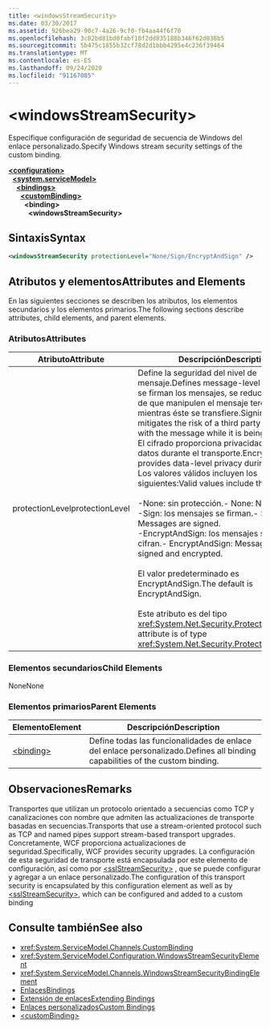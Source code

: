 ```yaml
---
title: <windowsStreamSecurity>
ms.date: 03/30/2017
ms.assetid: 926bea29-90c7-4a26-9cf0-fb4aa44f6f70
ms.openlocfilehash: 3c82bd81bd0fabf10f2dd835188b346f62d038b5
ms.sourcegitcommit: 5b475c1855b32cf78d2d1bbb4295e4c236f39464
ms.translationtype: MT
ms.contentlocale: es-ES
ms.lasthandoff: 09/24/2020
ms.locfileid: "91167085"
---
```

# \<windowsStreamSecurity>

<span data-ttu-id="ed996-101">Especifique configuración de seguridad de secuencia de Windows del enlace personalizado.</span><span class="sxs-lookup"><span data-stu-id="ed996-101">Specify Windows stream security settings of the custom binding.</span></span>  
  
[**\<configuration>**](../configuration-element.md)\
&nbsp;&nbsp;[**\<system.serviceModel>**](system-servicemodel.md)\
&nbsp;&nbsp;&nbsp;&nbsp;[**\<bindings>**](bindings.md)\
&nbsp;&nbsp;&nbsp;&nbsp;&nbsp;&nbsp;[**\<customBinding>**](custombinding.md)\
&nbsp;&nbsp;&nbsp;&nbsp;&nbsp;&nbsp;&nbsp;&nbsp;**\<binding>**\
&nbsp;&nbsp;&nbsp;&nbsp;&nbsp;&nbsp;&nbsp;&nbsp;&nbsp;&nbsp;**\<windowsStreamSecurity>**  
  
## <a name="syntax"></a><span data-ttu-id="ed996-102">Sintaxis</span><span class="sxs-lookup"><span data-stu-id="ed996-102">Syntax</span></span>  
  
```xml  
<windowsStreamSecurity protectionLevel="None/Sign/EncryptAndSign" />
```  
  
## <a name="attributes-and-elements"></a><span data-ttu-id="ed996-103">Atributos y elementos</span><span class="sxs-lookup"><span data-stu-id="ed996-103">Attributes and Elements</span></span>  

 <span data-ttu-id="ed996-104">En las siguientes secciones se describen los atributos, los elementos secundarios y los elementos primarios.</span><span class="sxs-lookup"><span data-stu-id="ed996-104">The following sections describe attributes, child elements, and parent elements.</span></span>  
  
### <a name="attributes"></a><span data-ttu-id="ed996-105">Atributos</span><span class="sxs-lookup"><span data-stu-id="ed996-105">Attributes</span></span>  
  
|<span data-ttu-id="ed996-106">Atributo</span><span class="sxs-lookup"><span data-stu-id="ed996-106">Attribute</span></span>|<span data-ttu-id="ed996-107">Descripción</span><span class="sxs-lookup"><span data-stu-id="ed996-107">Description</span></span>|  
|---------------|-----------------|  
|<span data-ttu-id="ed996-108">protectionLevel</span><span class="sxs-lookup"><span data-stu-id="ed996-108">protectionLevel</span></span>|<span data-ttu-id="ed996-109">Define la seguridad del nivel de mensaje.</span><span class="sxs-lookup"><span data-stu-id="ed996-109">Defines message-level security.</span></span> <span data-ttu-id="ed996-110">Si se firman los mensajes, se reduce el riesgo de que manipulen el mensaje terceros mientras éste se transfiere.</span><span class="sxs-lookup"><span data-stu-id="ed996-110">Signing messages mitigates the risk of a third party tampering with the message while it is being transferred.</span></span> <span data-ttu-id="ed996-111">El cifrado proporciona privacidad de nivel de datos durante el transporte.</span><span class="sxs-lookup"><span data-stu-id="ed996-111">Encryption provides data-level privacy during transport.</span></span> <span data-ttu-id="ed996-112">Los valores válidos incluyen los siguientes:</span><span class="sxs-lookup"><span data-stu-id="ed996-112">Valid values include the following:</span></span><br /><br /> <span data-ttu-id="ed996-113">-None: sin protección.</span><span class="sxs-lookup"><span data-stu-id="ed996-113">-   None: No protection.</span></span><br /><span data-ttu-id="ed996-114">-Sign: los mensajes se firman.</span><span class="sxs-lookup"><span data-stu-id="ed996-114">-   Sign: Messages are signed.</span></span><br /><span data-ttu-id="ed996-115">-EncryptAndSign: los mensajes se firman y cifran.</span><span class="sxs-lookup"><span data-stu-id="ed996-115">-   EncryptAndSign: Messages are signed and encrypted.</span></span><br /><br /> <span data-ttu-id="ed996-116">El valor predeterminado es EncryptAndSign.</span><span class="sxs-lookup"><span data-stu-id="ed996-116">The default is EncryptAndSign.</span></span><br /><br /> <span data-ttu-id="ed996-117">Este atributo es del tipo <xref:System.Net.Security.ProtectionLevel>.</span><span class="sxs-lookup"><span data-stu-id="ed996-117">This attribute is of type <xref:System.Net.Security.ProtectionLevel>.</span></span>|  
  
### <a name="child-elements"></a><span data-ttu-id="ed996-118">Elementos secundarios</span><span class="sxs-lookup"><span data-stu-id="ed996-118">Child Elements</span></span>  

 <span data-ttu-id="ed996-119">None</span><span class="sxs-lookup"><span data-stu-id="ed996-119">None</span></span>  
  
### <a name="parent-elements"></a><span data-ttu-id="ed996-120">Elementos primarios</span><span class="sxs-lookup"><span data-stu-id="ed996-120">Parent Elements</span></span>  
  
|<span data-ttu-id="ed996-121">Elemento</span><span class="sxs-lookup"><span data-stu-id="ed996-121">Element</span></span>|<span data-ttu-id="ed996-122">Descripción</span><span class="sxs-lookup"><span data-stu-id="ed996-122">Description</span></span>|  
|-------------|-----------------|  
|[\<binding>](bindings.md)|<span data-ttu-id="ed996-123">Define todas las funcionalidades de enlace del enlace personalizado.</span><span class="sxs-lookup"><span data-stu-id="ed996-123">Defines all binding capabilities of the custom binding.</span></span>|  
  
## <a name="remarks"></a><span data-ttu-id="ed996-124">Observaciones</span><span class="sxs-lookup"><span data-stu-id="ed996-124">Remarks</span></span>  

 <span data-ttu-id="ed996-125">Transportes que utilizan un protocolo orientado a secuencias como TCP y canalizaciones con nombre que admiten las actualizaciones de transporte basadas en secuencias.</span><span class="sxs-lookup"><span data-stu-id="ed996-125">Transports that use a stream-oriented protocol such as TCP and named pipes support stream-based transport upgrades.</span></span> <span data-ttu-id="ed996-126">Concretamente, WCF proporciona actualizaciones de seguridad.</span><span class="sxs-lookup"><span data-stu-id="ed996-126">Specifically, WCF provides security upgrades.</span></span> <span data-ttu-id="ed996-127">La configuración de esta seguridad de transporte está encapsulada por este elemento de configuración, así como por [\<sslStreamSecurity>](sslstreamsecurity.md) , que se puede configurar y agregar a un enlace personalizado.</span><span class="sxs-lookup"><span data-stu-id="ed996-127">The configuration of this transport security is encapsulated by this configuration element  as well as by [\<sslStreamSecurity>](sslstreamsecurity.md), which can be configured and added to a custom binding</span></span>  
  
## <a name="see-also"></a><span data-ttu-id="ed996-128">Consulte también</span><span class="sxs-lookup"><span data-stu-id="ed996-128">See also</span></span>

- <xref:System.ServiceModel.Channels.CustomBinding>
- <xref:System.ServiceModel.Configuration.WindowsStreamSecurityElement>
- <xref:System.ServiceModel.Channels.WindowsStreamSecurityBindingElement>
- [<span data-ttu-id="ed996-129">Enlaces</span><span class="sxs-lookup"><span data-stu-id="ed996-129">Bindings</span></span>](../../../wcf/bindings.md)
- [<span data-ttu-id="ed996-130">Extensión de enlaces</span><span class="sxs-lookup"><span data-stu-id="ed996-130">Extending Bindings</span></span>](../../../wcf/extending/extending-bindings.md)
- [<span data-ttu-id="ed996-131">Enlaces personalizados</span><span class="sxs-lookup"><span data-stu-id="ed996-131">Custom Bindings</span></span>](../../../wcf/extending/custom-bindings.md)
- [\<customBinding>](custombinding.md)
